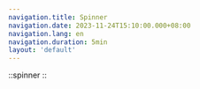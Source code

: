 ```yaml
---
navigation.title: Spinner
navigation.date: 2023-11-24T15:10:00.000+08:00
navigation.lang: en
navigation.duration: 5min
layout: 'default'
---
```


::spinner
::
